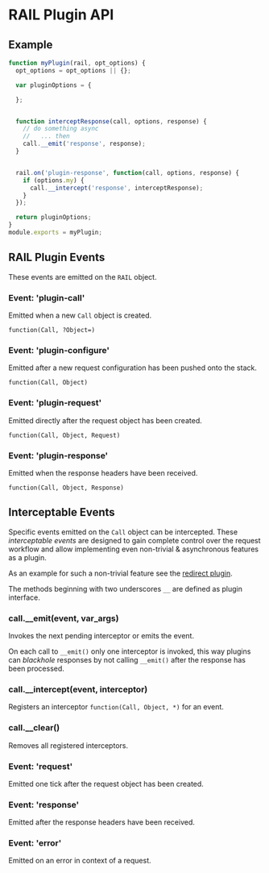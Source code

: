 # RAIL Plugin API


## Example

```js
function myPlugin(rail, opt_options) {
  opt_options = opt_options || {};

  var pluginOptions = {

  };


  function interceptResponse(call, options, response) {
    // do something async
    //   ... then
    call.__emit('response', response);
  }


  rail.on('plugin-response', function(call, options, response) {
    if (options.my) {
      call.__intercept('response', interceptResponse);
    }
  });

  return pluginOptions;
}
module.exports = myPlugin;
```

## RAIL Plugin Events

These events are emitted on the `RAIL` object.

### Event: 'plugin-call'
Emitted when a new `Call` object is created.

`function(Call, ?Object=)`

### Event: 'plugin-configure'
Emitted after a new request configuration has been pushed onto the stack.

`function(Call, Object)`

### Event: 'plugin-request'
Emitted directly after the request object has been created.

`function(Call, Object, Request)`

### Event: 'plugin-response'
Emitted when the response headers have been received.

`function(Call, Object, Response)`

## Interceptable Events
Specific events emitted on the `Call` object can be intercepted.
These _interceptable events_ are designed to gain complete control over the request workflow and allow implementing even non-trivial & asynchronous features as a plugin.

As an example for such a non-trivial feature see the [redirect plugin](../lib/plugins/redirect.js).

The methods beginning with two underscores `__` are defined as plugin interface.

### call.\_\_emit(event, var_args)
Invokes the next pending interceptor or emits the event.

On each call to `__emit()` only one interceptor is invoked, this way plugins can _blackhole_ responses by not calling `__emit()` after the response has been processed.

### call.\_\_intercept(event, interceptor)
Registers an interceptor `function(Call, Object, *)` for an event.

### call.\_\_clear()
Removes all registered interceptors.

### Event: 'request'
Emitted one tick after the request object has been created.

### Event: 'response'
Emitted after the response headers have been received.

### Event: 'error'
Emitted on an error in context of a request.
